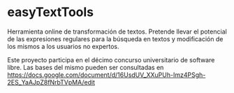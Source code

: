 # easyTextTools
Herramienta online de transformación de textos. Pretende llevar el potencial de las expresiones regulares para la búsqueda en textos y modificación de los mismos a los usuarios no expertos.

Este proyecto participa en el décimo concurso universitario de software libre. Las bases del mismo pueden ser consultadas en https://docs.google.com/document/d/16UsdUV_XXuPUh-Imz4PSgh-2ES_YaAJpZ8fNrbTVpMA/edit
